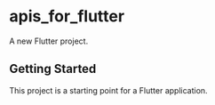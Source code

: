 # apis_for_flutter

A new Flutter project.

## Getting Started

This project is a starting point for a Flutter application.


 
